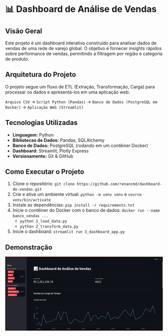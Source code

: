 # 📊 Dashboard de Análise de Vendas

## Visão Geral
Este projeto é um dashboard interativo construído para analisar dados de vendas de uma rede de varejo global. O objetivo é fornecer insights rápidos sobre performance de vendas, permitindo a filtragem por região e categoria de produto.

## Arquitetura do Projeto
O projeto segue um fluxo de ETL (Extração, Transformação, Carga) para processar os dados e apresentá-los em uma aplicação web:

`Arquivo CSV` -> `Script Python (Pandas)` -> `Banco de Dados (PostgreSQL em Docker)` -> `Aplicação Web (Streamlit)`

## Tecnologias Utilizadas
- **Linguagem:** Python
- **Bibliotecas de Dados:** Pandas, SQLAlchemy
- **Banco de Dados:** PostgreSQL (rodando em um contêiner Docker)
- **Dashboard:** Streamlit, Plotly Express
- **Versionamento:** Git & GitHub

## Como Executar o Projeto
1.  Clone o repositório: `git clone https://github.com/renancmd/dashboard-de-vendas.git`
2.  Crie e ative um ambiente virtual: `python -m venv venv` e `source venv/bin/activate`
3.  Instale as dependências: `pip install -r requirements.txt`
4.  Inicie o contêiner do Docker com o banco de dados: `docker run --name banco_vendas ...`
    - `python 1_load_data.py`
    - `python 2_transform_data.py`
6.  Inicie o dashboard: `streamlit run 3_dashboard_app.py`

## Demonstração
![Demonstração do Dashboard](./artifcats/images/dashboard.png)